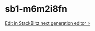 # sb1-m6m2i8fn

[Edit in StackBlitz next generation editor ⚡️](https://stackblitz.com/~/github.com/Tthebiggest/sb1-m6m2i8fn)
